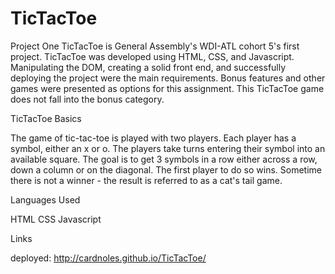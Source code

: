 # TicTacToe

Project One
TicTacToe is General Assembly's WDI-ATL cohort 5's first project.  TicTacToe was developed using HTML, CSS, and Javascript.  Manipulating the DOM, creating a solid front end, and successfully deploying the project were the main requirements.  Bonus features and other games were presented as options for this assignment.  This TicTacToe game does not fall into the bonus category.


TicTacToe Basics

The game of tic-tac-toe is played with two players.  Each player has a symbol, either an x or o.  The players take turns entering their symbol into an available square.  The goal is to get 3 symbols in a row either across a row, down a column or on the diagonal.  The first player to do so wins.  Sometime there is not a winner - the result is referred to as a cat's tail game.


Languages Used

HTML
CSS
Javascript

Links

deployed: http://cardnoles.github.io/TicTacToe/







